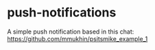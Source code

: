 push-notifications
==================

A simple push notification based in this chat: https://github.com/mmukhin/psitsmike_example_1
